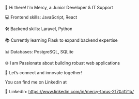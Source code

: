 👋 Hi there! I’m Mercy, a Junior Developer & IT Support

💻 Frontend skills: JavaScript, React

🛠️ Backend skills: Laravel, Python

📚 Currently learning Flask to expand backend expertise

📊 Databases: PostgreSQL, SQLite

🌐 I am Passionate about building robust web applications

🚀 Let’s connect and innovate together!

You can find me on LinkedIn at

🔗 LinkedIn: https://www.linkedin.com/in/mercy-tarus-2170a121b/



